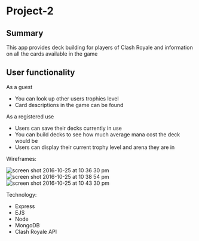 # Project-2

## Summary 

This app provides deck building for players of Clash Royale and information on all the cards available in the game

## User functionality 
As a guest
* You can look up other users trophies level
* Card descriptions in the game can be found

As a registered use
* Users can save their decks currently in use
* You can build decks to see how much average mana cost the deck would be
* Users can display their current trophy level and arena they are in

Wireframes:

![screen shot 2016-10-25 at 10 36 30 pm](https://git.generalassemb.ly/storage/user/38/files/60b33bdc-9b05-11e6-8038-578d4612d0bd)
![screen shot 2016-10-25 at 10 38 54 pm](https://git.generalassemb.ly/storage/user/38/files/a101bc0e-9b05-11e6-8dd1-ff0b263f1901)
![screen shot 2016-10-25 at 10 43 30 pm](https://git.generalassemb.ly/storage/user/38/files/a20f0912-9b05-11e6-8239-e56303f3e7f4)

Technology:
* Express
* EJS 
* Node
* MongoDB
* Clash Royale API 
